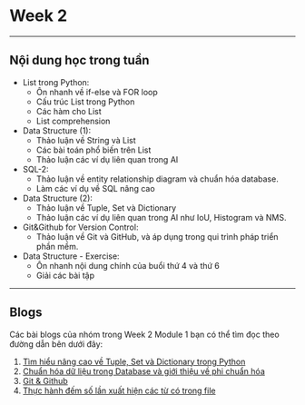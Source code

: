 # Week 2

---

## Nội dung học trong tuần

- List trong Python:
  - Ôn nhanh về if-else và FOR loop
  - Cấu trúc List trong Python
  - Các hàm cho List
  - List comprehension
- Data Structure (1):
  - Thảo luận về String và List
  - Các bài toán phổ biến trên List
  - Thảo luận các ví dụ liên quan trong AI
- SQL-2:
  - Thảo luận về entity relationship diagram và chuẩn hóa database.
  - Làm các ví dụ về SQL nâng cao
- Data Structure (2):
  - Thảo luận về Tuple, Set và Dictionary
  - Thảo luận các ví dụ liên quan trong AI như IoU, Histogram và NMS.
- Git&Github for Version Control:
  - Thảo luận về Git và GitHub, và áp dụng trong qui trình pháp triển phần mềm.
- Data Structure - Exercise: 
  - Ôn nhanh nội dung chính của buổi thứ 4 và thứ 6
  - Giải các bài tập

---

## Blogs
Các bài blogs của nhóm trong Week 2 Module 1 bạn có thể tìm đọc theo đường dẫn bên dưới đây:
1. [Tìm hiểu nâng cao về Tuple, Set và Dictionary trong Python](<Advanced Data Structure (IoU, NMS, and Histogram).md>)
2. [Chuẩn hóa dữ liệu trong Database và giới thiệu về phi chuẩn hóa](<normalize-database.md>)
3. [Git & Github ](<Git & Github for "beginner".md>)
4. [Thực hành đếm số lần xuất hiện các từ có trong file](word-suggestion.md)
